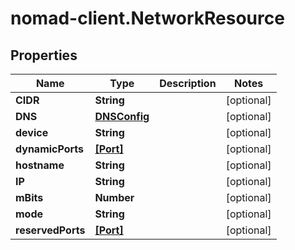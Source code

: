 # nomad-client.NetworkResource

## Properties

Name | Type | Description | Notes
------------ | ------------- | ------------- | -------------
**CIDR** | **String** |  | [optional] 
**DNS** | [**DNSConfig**](DNSConfig.md) |  | [optional] 
**device** | **String** |  | [optional] 
**dynamicPorts** | [**[Port]**](Port.md) |  | [optional] 
**hostname** | **String** |  | [optional] 
**IP** | **String** |  | [optional] 
**mBits** | **Number** |  | [optional] 
**mode** | **String** |  | [optional] 
**reservedPorts** | [**[Port]**](Port.md) |  | [optional] 


